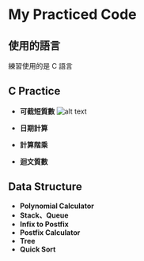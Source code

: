 # My Practiced Code
## 使用的語言
練習使用的是 C 語言

## C Practice

* **可截短質數**
![alt text](https://github.com/ianrwan/Simple_Code.git/blob/main/image/可截短質數.png?raw=true)

* **日期計算**
* **計算階乘**
* **迴文質數**

## Data Structure
* **Polynomial Calculator**
* **Stack、Queue**
* **Infix to Postfix**
* **Postfix Calculator**
* **Tree**
* **Quick Sort**